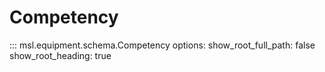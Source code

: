 # Competency

::: msl.equipment.schema.Competency
    options:
        show_root_full_path: false
        show_root_heading: true
